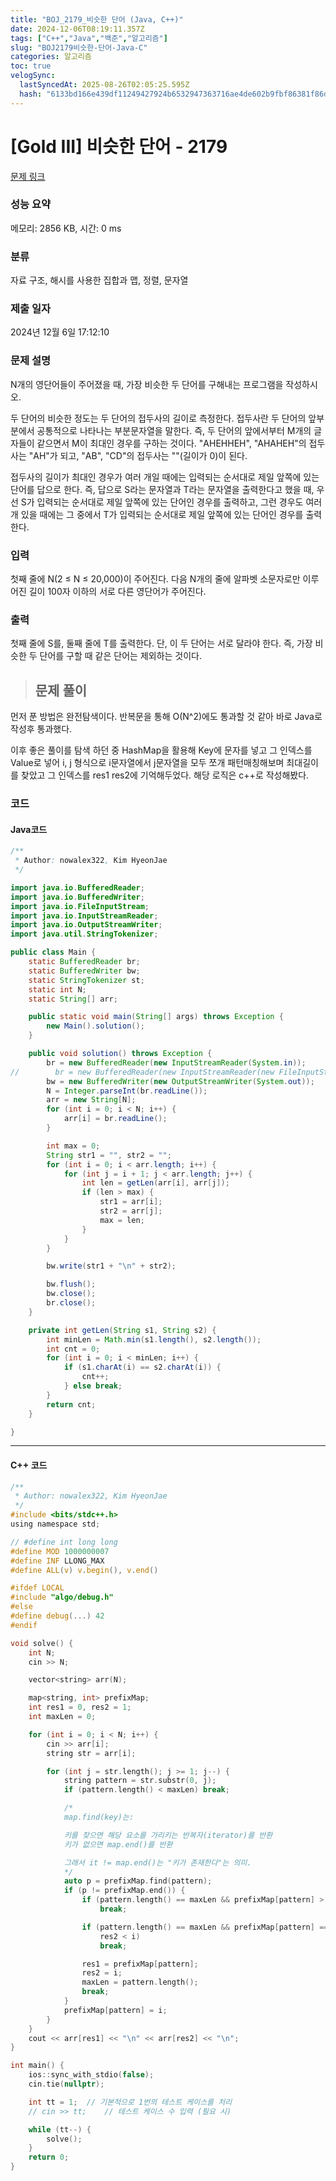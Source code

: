 ```yaml
---
title: "BOJ_2179_비슷한 단어 (Java, C++)"
date: 2024-12-06T08:19:11.357Z
tags: ["C++","Java","백준","알고리즘"]
slug: "BOJ2179비슷한-단어-Java-C"
categories: 알고리즘
toc: true
velogSync:
  lastSyncedAt: 2025-08-26T02:05:25.595Z
  hash: "6133bd166e439df11249427924b6532947363716ae4de602b9fbf86381f86dcf"
---
```


# [Gold III] 비슷한 단어 - 2179 

[문제 링크](https://www.acmicpc.net/problem/2179) 

### 성능 요약

메모리: 2856 KB, 시간: 0 ms

### 분류

자료 구조, 해시를 사용한 집합과 맵, 정렬, 문자열

### 제출 일자

2024년 12월 6일 17:12:10

### 문제 설명

<p>N개의 영단어들이 주어졌을 때, 가장 비슷한 두 단어를 구해내는 프로그램을 작성하시오.</p>

<p>두 단어의 비슷한 정도는 두 단어의 접두사의 길이로 측정한다. 접두사란 두 단어의 앞부분에서 공통적으로 나타나는 부분문자열을 말한다. 즉, 두 단어의 앞에서부터 M개의 글자들이 같으면서 M이 최대인 경우를 구하는 것이다. "AHEHHEH", "AHAHEH"의 접두사는 "AH"가 되고, "AB", "CD"의 접두사는 ""(길이가 0)이 된다.</p>

<p>접두사의 길이가 최대인 경우가 여러 개일 때에는 입력되는 순서대로 제일 앞쪽에 있는 단어를 답으로 한다. 즉, 답으로 S라는 문자열과 T라는 문자열을 출력한다고 했을 때, 우선 S가 입력되는 순서대로 제일 앞쪽에 있는 단어인 경우를 출력하고, 그런 경우도 여러 개 있을 때에는 그 중에서 T가 입력되는 순서대로 제일 앞쪽에 있는 단어인 경우를 출력한다.</p>

### 입력 

 <p>첫째 줄에 N(2 ≤ N ≤ 20,000)이 주어진다. 다음 N개의 줄에 알파벳 소문자로만 이루어진 길이 100자 이하의 서로 다른 영단어가 주어진다.</p>

### 출력 

 <p>첫째 줄에 S를, 둘째 줄에 T를 출력한다. 단, 이 두 단어는 서로 달라야 한다. 즉, 가장 비슷한 두 단어를 구할 때 같은 단어는 제외하는 것이다.</p>

> ## 문제 풀이

먼저 푼 방법은 완전탐색이다. 반복문을 통해 O(N^2)에도 통과할 것 같아 바로 Java로 작성후 통과했다. 

이후 좋은 풀이를 탐색 하던 중 HashMap을 활용해 Key에 문자를 넣고 그 인덱스를 Value로 넣어 i, j 형식으로 i문자열에서 j문자열을 모두 쪼개 패턴매칭해보며 최대길이를 찾았고 그 인덱스를 res1 res2에 기억해두었다. 해당 로직은 c++로 작성해봤다.

### 코드

#### Java코드
```java
/**
 * Author: nowalex322, Kim HyeonJae
 */

import java.io.BufferedReader;
import java.io.BufferedWriter;
import java.io.FileInputStream;
import java.io.InputStreamReader;
import java.io.OutputStreamWriter;
import java.util.StringTokenizer;

public class Main {
    static BufferedReader br;
    static BufferedWriter bw;
    static StringTokenizer st;
    static int N;
    static String[] arr;

    public static void main(String[] args) throws Exception {
        new Main().solution();
    }

    public void solution() throws Exception {
        br = new BufferedReader(new InputStreamReader(System.in));
//        br = new BufferedReader(new InputStreamReader(new FileInputStream("src/main/java/BOJ_2179_비슷한단어/input.txt")));
        bw = new BufferedWriter(new OutputStreamWriter(System.out));
        N = Integer.parseInt(br.readLine());
        arr = new String[N];
        for (int i = 0; i < N; i++) {
            arr[i] = br.readLine();
        }

        int max = 0;
        String str1 = "", str2 = "";
        for (int i = 0; i < arr.length; i++) {
            for (int j = i + 1; j < arr.length; j++) {
                int len = getLen(arr[i], arr[j]);
                if (len > max) {
                    str1 = arr[i];
                    str2 = arr[j];
                    max = len;
                }
            }
        }

        bw.write(str1 + "\n" + str2);

        bw.flush();
        bw.close();
        br.close();
    }

    private int getLen(String s1, String s2) {
        int minLen = Math.min(s1.length(), s2.length());
        int cnt = 0;
        for (int i = 0; i < minLen; i++) {
            if (s1.charAt(i) == s2.charAt(i)) {
                cnt++;
            } else break;
        }
        return cnt;
    }

}
```
---
#### C++ 코드
```c
/**
 * Author: nowalex322, Kim HyeonJae
 */
#include <bits/stdc++.h>
using namespace std;

// #define int long long
#define MOD 1000000007
#define INF LLONG_MAX
#define ALL(v) v.begin(), v.end()

#ifdef LOCAL
#include "algo/debug.h"
#else
#define debug(...) 42
#endif

void solve() {
    int N;
    cin >> N;

    vector<string> arr(N);

    map<string, int> prefixMap;
    int res1 = 0, res2 = 1;
    int maxLen = 0;

    for (int i = 0; i < N; i++) {
        cin >> arr[i];
        string str = arr[i];

        for (int j = str.length(); j >= 1; j--) {
            string pattern = str.substr(0, j);
            if (pattern.length() < maxLen) break;

            /*
            map.find(key)는:

            키를 찾으면 해당 요소를 가리키는 반복자(iterator)를 반환
            키가 없으면 map.end()를 반환

            그래서 it != map.end()는 "키가 존재한다"는 의미.
            */
            auto p = prefixMap.find(pattern);
            if (p != prefixMap.end()) {
                if (pattern.length() == maxLen && prefixMap[pattern] > res1)
                    break;

                if (pattern.length() == maxLen && prefixMap[pattern] == res1 &&
                    res2 < i)
                    break;

                res1 = prefixMap[pattern];
                res2 = i;
                maxLen = pattern.length();
                break;
            }
            prefixMap[pattern] = i;
        }
    }
    cout << arr[res1] << "\n" << arr[res2] << "\n";
}

int main() {
    ios::sync_with_stdio(false);
    cin.tie(nullptr);

    int tt = 1;  // 기본적으로 1번의 테스트 케이스를 처리
    // cin >> tt;    // 테스트 케이스 수 입력 (필요 시)

    while (tt--) {
        solve();
    }
    return 0;
}
```